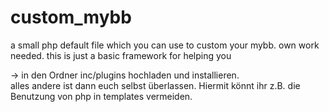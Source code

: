 # custom_mybb
a small php default file which you can use to custom your mybb. own work needed. this is just a basic framework for helping you

-> in den Ordner inc/plugins hochladen und installieren.   
alles andere ist dann euch selbst überlassen. Hiermit könnt ihr z.B. die Benutzung von php in templates vermeiden. 
